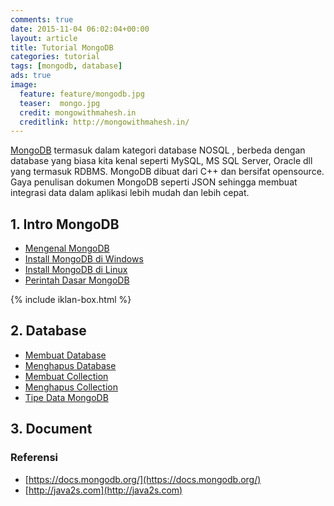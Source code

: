 ```yaml
---
comments: true
date: 2015-11-04 06:02:04+00:00
layout: article
title: Tutorial MongoDB
categories: tutorial
tags: [mongodb, database]
ads: true
image:
  feature: feature/mongodb.jpg
  teaser:  mongo.jpg
  credit: mongowithmahesh.in
  creditlink: http://mongowithmahesh.in/
---
```


[MongoDB](https://www.mongodb.org/) termasuk dalam kategori database NOSQL , berbeda dengan database yang biasa kita kenal seperti MySQL, MS SQL Server, Oracle dll yang termasuk RDBMS. MongoDB dibuat dari C++ dan bersifat opensource. Gaya penulisan dokumen MongoDB seperti JSON sehingga membuat integrasi data dalam aplikasi lebih mudah dan lebih cepat.

## 1. Intro MongoDB

* [Mengenal MongoDB](/mengenal-mongodb/)
* [Install MongoDB di Windows](/cara-install-mongodb-windows/)
* [Install MongoDB di Linux](/cara-install-mongodb-di-linux/)
* [Perintah Dasar MongoDB](/perintah-dasar-mongodb/)

{% include iklan-box.html %}

## 2. Database

* [Membuat Database](/membuat-database-mongodb/)
* [Menghapus Database](/menghapus-database-mongodb/)
* [Membuat Collection](/membuat-collection-mongodb/)
* [Menghapus Collection](/menghapus-collection-mongodb/)
* [Tipe Data MongoDB](/tipe-data-mongodb/)

## 3. Document

### Referensi
* [https://docs.mongodb.org/](https://docs.mongodb.org/)
* [http://java2s.com](http://java2s.com)
